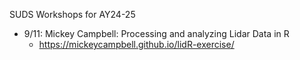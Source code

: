 SUDS Workshops for AY24-25

- 9/11: Mickey Campbell: Processing and analyzing Lidar Data in R
  - https://mickeycampbell.github.io/lidR-exercise/
  
